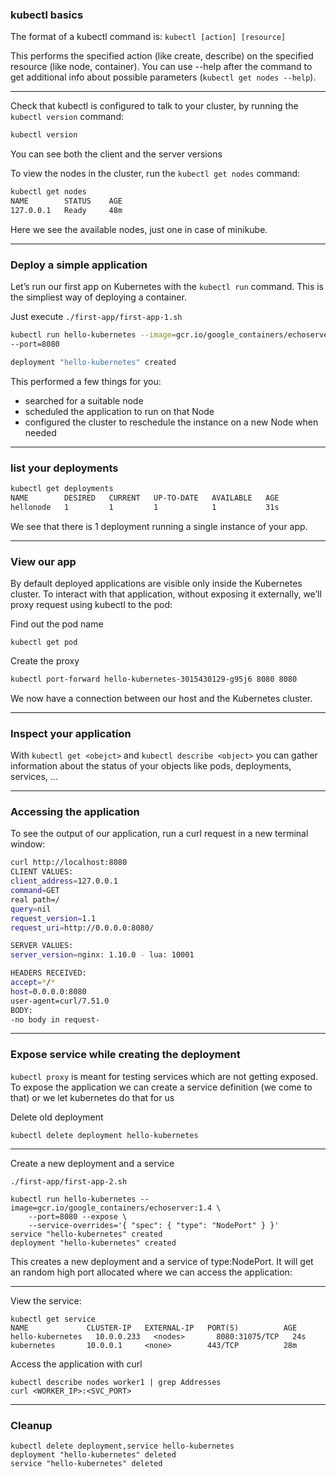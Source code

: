 ### kubectl basics

The format of a kubectl command is: `kubectl [action] [resource]`

This performs the specified action  (like create, describe) on the specified resource (like node, container). You can use --help after the command to get additional info about possible parameters (`kubectl get nodes --help`).

----

Check that kubectl is configured to talk to your cluster, by running the `kubectl version` command:
```bash
kubectl version
```

You can see both the client and the server versions


To view the nodes in the cluster, run the `kubectl get nodes` command:
```bash	
kubectl get nodes
NAME        STATUS    AGE
127.0.0.1   Ready     48m
```

Here we see the available nodes, just one in case of minikube.

----

### Deploy a simple application 

Let’s run our first app on Kubernetes with the `kubectl run` command. This is the simpliest way of deploying a container.

Just execute `./first-app/first-app-1.sh`
```bash
kubectl run hello-kubernetes --image=gcr.io/google_containers/echoserver:1.4 \
--port=8080

deployment "hello-kubernetes" created
```

This performed a few things for you:
* searched for a suitable node
* scheduled the application to run on that Node
* configured the cluster to reschedule the instance on a new Node when needed 

----

### list your deployments

```bash
kubectl get deployments
NAME        DESIRED   CURRENT   UP-TO-DATE   AVAILABLE   AGE
hellonode   1         1         1            1           31s
```

We see that there is 1 deployment running a single instance of your app. 

----

### View our app

By default deployed applications are visible only inside the Kubernetes cluster. To interact with that application, without exposing it externally, we’ll proxy request using kubectl to the pod:

Find out the pod name
```
kubectl get pod
```
Create the proxy
```bash
kubectl port-forward hello-kubernetes-3015430129-g95j6 8080 8080 
```
We now have a connection between our host and the Kubernetes cluster.

----

### Inspect your application

With `kubectl get <obejct>` and `kubectl describe <object>` you can gather information about the status of your objects like pods, deployments, services, ...

----

### Accessing the application

To see the output of our application, run a curl request in a new terminal window:
```bash
curl http://localhost:8080
CLIENT VALUES:
client_address=127.0.0.1
command=GET
real path=/
query=nil
request_version=1.1
request_uri=http://0.0.0.0:8080/

SERVER VALUES:
server_version=nginx: 1.10.0 - lua: 10001

HEADERS RECEIVED:
accept=*/*
host=0.0.0.0:8080
user-agent=curl/7.51.0
BODY:
-no body in request-
```

----

### Expose service while creating the deployment

`kubectl proxy` is meant for testing services which are not getting exposed. To expose the application we can create a service definition (we come to that) or we let kubernetes do that for us

Delete old deployment
```
kubectl delete deployment hello-kubernetes
```

----

Create a new deployment and a service 

`./first-app/first-app-2.sh`
```
kubectl run hello-kubernetes --image=gcr.io/google_containers/echoserver:1.4 \
    --port=8080 --expose \
    --service-overrides='{ "spec": { "type": "NodePort" } }'
service "hello-kubernetes" created
deployment "hello-kubernetes" created
```
This creates a new deployment and a service of type:NodePort. It will get an random high port allocated where we can access the application:

----

View the service:
```
kubectl get service
NAME             CLUSTER-IP   EXTERNAL-IP   PORT(S)          AGE
hello-kubernetes   10.0.0.233   <nodes>       8080:31075/TCP   24s
kubernetes       10.0.0.1     <none>        443/TCP          28m
```
Access the application with curl
```
kubectl describe nodes worker1 | grep Addresses
curl <WORKER_IP>:<SVC_PORT>
```

----

### Cleanup

```
kubectl delete deployment,service hello-kubernetes
deployment "hello-kubernetes" deleted
service "hello-kubernetes" deleted
```